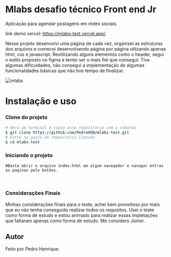 # Mlabs desafio técnico Front end Jr

Aplicação para agendar postagens em redes sociais.</br>

link demo vercel: https://mlabs-test.vercel.app/

Nesse projeto desenvolvi uma página de cada vez, organizei as estruturas dos arquivos e comecei desenvolvendo página por página utlizando apenas html, css e javascript. 
Reutilizando alguns elementos como o header, segui o estilo proposto no figma e tentei ser o mais fiel que consegui. Tive algumas dificuldades, não consegui a implementação de algumas funcionalidades básicas que não tive tempo de finalizar. 


![mlabs](https://user-images.githubusercontent.com/50461707/153287572-1a103592-cf72-4493-9a1c-fedd43ebf3a6.PNG)

# Instalação e uso

### **Clone do projeto**

```bash
# Abra um terminal e copie este repositório com o comando
$ git clone https://github.com/PedroHSN/mlabs-test.git
# Entre na pasta do repositório clonado
$ cd mlabs-test
```
### **Iniciando o projeto**
```
#Basta abrir o arquivo index.html em algum navegador e navegar entras as paginas pelo botões.
```
<br>

### **Considerações Finais**

Minhas considerações finais para o teste, achei bem proveitoso por mais que eu não tenha conseguido realizar todos os requisitos. Usei o teste como forma de estudo e estou animado para realizar essas impletações que faltaram apenas como forma de estudo. Me considero Júnior.

## Autor
Feito por Pedro Henrique.
